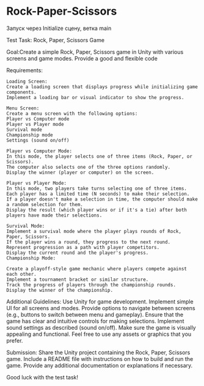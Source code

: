 # Rock-Paper-Scissors

Запуск через Initialize сцену, ветка main


Test Task: Rock, Paper, Scissors Game

Goal:Create a simple Rock, Paper, Scissors game in Unity with various screens and game modes. Provide a good and flexible code

Requirements:

	Loading Screen: 
	Create a loading screen that displays progress while initializing game components.
	Implement a loading bar or visual indicator to show the progress.
 
	Menu Screen: 
	Create a menu screen with the following options: 
	Player vs Computer mode
	Player vs Player mode
	Survival mode
	Championship mode
	Settings (sound on/off)
 
	Player vs Computer Mode: 
	In this mode, the player selects one of three items (Rock, Paper, or Scissors).
	The computer also selects one of the three options randomly.
	Display the winner (player or computer) on the screen.
 
	Player vs Player Mode: 
	In this mode, two players take turns selecting one of three items.
	Each player has a limited time (N seconds) to make their selection.
	If a player doesn't make a selection in time, the computer should make a random selection for them.
	Display the result (which player wins or if it's a tie) after both players have made their selections.
 
 	Survival Mode: 
	Implement a survival mode where the player plays rounds of Rock, Paper, Scissors.
	If the player wins a round, they progress to the next round.
	Represent progression as a path with player competitors.
	Display the current round and the player's progress.
	Championship Mode: 
 
	Create a playoff-style game mechanic where players compete against each other.
	Implement a tournament bracket or similar structure.
	Track the progress of players through the championship rounds.
	Display the winner of the championship.
 
Additional Guidelines:
	Use Unity for game development.
	Implement simple UI for all screens and modes.
	Provide options to navigate between screens (e.g., buttons to switch between menu and gameplay).
	Ensure that the game has clear and intuitive controls for making selections.
	Implement sound settings as described (sound on/off).
	Make sure the game is visually appealing and functional.
	Feel free to use any assets or graphics that you prefer.
 
Submission:
	Share the Unity project containing the Rock, Paper, Scissors game.
	Include a README file with instructions on how to build and run the game.
	Provide any additional documentation or explanations if necessary.
 
Good luck with the test task!

